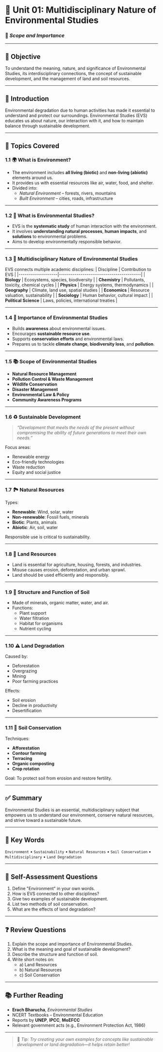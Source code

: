 # 🌿 Unit 01: Multidisciplinary Nature of Environmental Studies  
### 📘 *Scope and Importance*

---

## 🎯 **Objective**
To understand the meaning, nature, and significance of Environmental Studies, its interdisciplinary connections, the concept of sustainable development, and the management of land and soil resources.

---

## 🌱 **Introduction**
Environmental degradation due to human activities has made it essential to understand and protect our surroundings. Environmental Studies (EVS) educates us about nature, our interaction with it, and how to maintain balance through sustainable development.

---

## 🧩 **Topics Covered**

### 1.1 🌍 What is Environment?
- The environment includes **all living (biotic)** and **non-living (abiotic)** elements around us.
- It provides us with essential resources like air, water, food, and shelter.
- Divided into:
  - *Natural Environment* – forests, rivers, mountains
  - *Built Environment* – cities, roads, infrastructure

---

### 1.2 📘 What is Environmental Studies?
- EVS is the **systematic study** of human interaction with the environment.
- It involves **understanding natural processes**, **human impacts**, and **solutions** to environmental problems.
- Aims to develop environmentally responsible behavior.

---

### 1.3 🔗 Multidisciplinary Nature of Environmental Studies
EVS connects multiple academic disciplines:
| Discipline         | Contribution to EVS                      |
|--------------------|------------------------------------------|
| **Biology**         | Ecosystems, species, biodiversity        |
| **Chemistry**       | Pollutants, toxicity, chemical cycles    |
| **Physics**         | Energy systems, thermodynamics           |
| **Geography**       | Climate, land use, spatial studies       |
| **Economics**       | Resource valuation, sustainability       |
| **Sociology**       | Human behavior, cultural impact          |
| **Political Science** | Laws, policies, international treaties |

---

### 1.4 🌟 Importance of Environmental Studies
- Builds **awareness** about environmental issues.
- Encourages **sustainable resource use**.
- Supports **conservation efforts** and environmental laws.
- Prepares us to tackle **climate change**, **biodiversity loss**, and **pollution**.

---

### 1.5 📚 Scope of Environmental Studies
- **Natural Resource Management**
- **Pollution Control & Waste Management**
- **Wildlife Conservation**
- **Disaster Management**
- **Environmental Law & Policy**
- **Community Awareness Programs**

---

### 1.6 ♻️ Sustainable Development
> *“Development that meets the needs of the present without compromising the ability of future generations to meet their own needs.”*

Focus areas:
- Renewable energy
- Eco-friendly technologies
- Waste reduction
- Equity and social justice

---

### 1.7 🏞️ Natural Resources
Types:
- **Renewable**: Wind, solar, water
- **Non-renewable**: Fossil fuels, minerals
- **Biotic**: Plants, animals
- **Abiotic**: Air, soil, water

Responsible use is critical to sustainability.

---

### 1.8 🧭 Land Resources
- Land is essential for agriculture, housing, forests, and industries.
- Misuse causes erosion, deforestation, and urban sprawl.
- Land should be used efficiently and responsibly.

---

### 1.9 🧱 Structure and Function of Soil
- Made of minerals, organic matter, water, and air.
- Functions:
  - Plant support
  - Water filtration
  - Habitat for organisms
  - Nutrient cycling

---

### 1.10 ⚠️ Land Degradation
Caused by:
- Deforestation
- Overgrazing
- Mining
- Poor farming practices

Effects:
- Soil erosion
- Decline in productivity
- Desertification

---

### 1.11 🌾 Soil Conservation
Techniques:
- **Afforestation**
- **Contour farming**
- **Terracing**
- **Organic composting**
- **Crop rotation**

Goal: To protect soil from erosion and restore fertility.

---

## ✅ **Summary**
Environmental Studies is an essential, multidisciplinary subject that empowers us to understand our environment, conserve natural resources, and strive toward a sustainable future.

---

## 🧠 **Key Words**
`Environment` • `Sustainability` • `Natural Resources` • `Soil Conservation` • `Multidisciplinary` • `Land Degradation`

---

## 📝 **Self-Assessment Questions**
1. Define "Environment" in your own words.
2. How is EVS connected to other disciplines?
3. Give two examples of sustainable development.
4. List two methods of soil conservation.
5. What are the effects of land degradation?

---

## ❓ **Review Questions**
1. Explain the scope and importance of Environmental Studies.
2. What is the meaning and goal of sustainable development?
3. Describe the structure and function of soil.
4. Write short notes on:
   - a) Land Resources  
   - b) Natural Resources  
   - c) Soil Conservation

---

## 📚 **Further Reading**
- **Erach Bharucha**, *Environmental Studies*  
- NCERT Textbooks – Environmental Education  
- Reports by **UNEP**, **IPCC**, **MoEFCC**  
- Relevant government acts (e.g., Environment Protection Act, 1986)

---

> 📝 *Tip: Try creating your own examples for concepts like sustainable development or land degradation—it helps retain better!*
